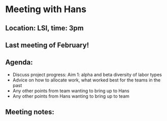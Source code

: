 # Meeting with Hans #
## Location: LSI, time: 3pm
## Last meeting of February!
## Agenda:
  * Discuss project progress: Aim 1: alpha and beta diversity of labor types
  * Advice on how to allocate work, what worked best for the teams in the past
  * Any other points from team wanting to bring up to Hans
  * Any other points from Hans wanting to bring up to team
## Meeting notes:
